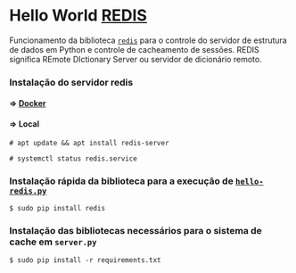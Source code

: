 # Hello World [REDIS](https://redis.io)

Funcionamento da biblioteca [`redis`](https://pypi.org/project/redis/) para o controle do servidor de estrutura de dados em Python e controle de cacheamento de sessões. REDIS significa REmote DIctionary Server ou servidor de dicionário remoto.

### Instalação do servidor redis
#### => [Docker](https://hub.docker.com/_/redis/)
#### => Local
```
# apt update && apt install redis-server
```
```
# systemctl status redis.service
```

### Instalação rápida da biblioteca para a execução de [`hello-redis.py`](/hello-redis.py)

```
$ sudo pip install redis
```

### Instalação das bibliotecas necessários para o sistema de cache em `server.py`

```
$ sudo pip install -r requirements.txt
```